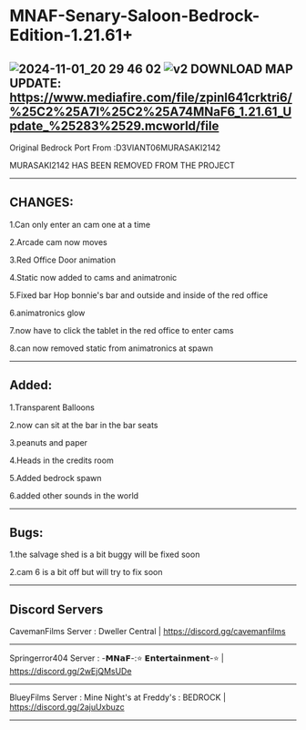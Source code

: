 # MNAF-Senary-Saloon-Bedrock-Edition-1.21.61+
![2024-11-01_20 29 46 02](https://github.com/user-attachments/assets/25769f7f-1d45-430a-b2ba-0e7cd250e9a6)
![v2](https://github.com/user-attachments/assets/ae425153-0712-4bfc-9cfb-c51add00ba83)
DOWNLOAD MAP UPDATE: https://www.mediafire.com/file/zpinl641crktri6/%25C2%25A7l%25C2%25A74MNaF6_1.21.61_Update_%25283%2529.mcworld/file
-----------------------------
Original Bedrock Port From :D3VIANT06MURASAKI2142 

MURASAKI2142 HAS BEEN REMOVED FROM THE PROJECT

--------------------------------------------
CHANGES:
-----------------------------

1.Can only enter an cam one at a time

2.Arcade cam now moves

3.Red Office Door animation 

4.Static now added to cams and animatronic

5.Fixed bar Hop bonnie's bar and outside and inside of the red office

6.animatronics glow 

7.now have to click the tablet in the red office to enter cams

8.can now removed static from animatronics at spawn

------------------------------

Added:
-----------------------------

1.Transparent Balloons 

2.now can sit at the bar in the bar seats

3.peanuts and paper

4.Heads in the credits room

5.Added bedrock spawn

6.added other sounds in the world

-----------------------------
Bugs:
-----------------------------
1.the salvage shed is a bit buggy will be fixed soon

2.cam 6 is a bit off but will try to fix soon

------------------------------

Discord Servers
-----------------------------

CavemanFilms Server : Dweller Central | https://discord.gg/cavemanfilms

--------------------------------------------

Springerror404 Server : -𝗠𝗡𝗮𝗙-:⭐ 𝗘𝗻𝘁𝗲𝗿𝘁𝗮𝗶𝗻𝗺𝗲𝗻𝘁-⭐ | https://discord.gg/2wEjQMsUDe

--------------------------------------------

BlueyFilms Server : Mine Night's at Freddy's : BEDROCK | https://discord.gg/2ajuUxbuzc

--------------------------------------------
